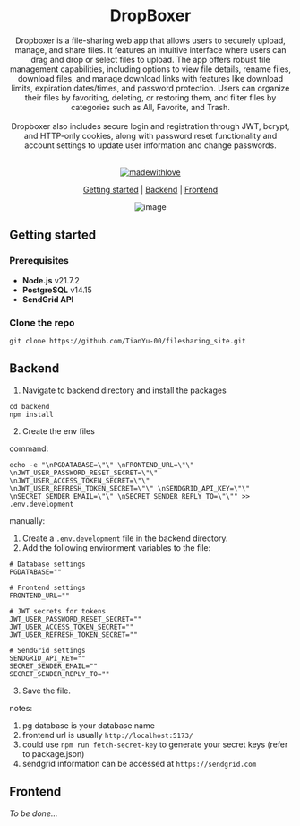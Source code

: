 <div align="center">
<h1> DropBoxer</h1> 
Dropboxer is a file-sharing web app that allows users to securely upload, manage, and share files. It features an intuitive interface where users can drag and drop or select files to upload. The app offers robust file management capabilities, including options to view file details, rename files, download files, and manage download links with features like download limits, expiration dates/times, and password protection. Users can organize their files by favoriting, deleting, or restoring them, and filter files by categories such as All, Favorite, and Trash.
<br><br>
Dropboxer also includes secure login and registration through JWT, bcrypt, and HTTP-only cookies, along with password reset functionality and account settings to update user information and change passwords.
<br><br>

[![madewithlove](https://img.shields.io/badge/made_with-❤-red?style=for-the-badge&labelColor=orange
)](https://github.com/Tianyu-00)

[Getting started](https://github.com/TianYu-00/filesharing_site?tab=readme-ov-file#getting-started) | [Backend](https://github.com/TianYu-00/filesharing_site?tab=readme-ov-file#getting-started) | [Frontend](https://github.com/TianYu-00/filesharing_site?tab=readme-ov-file#getting-started)

![image](https://github.com/user-attachments/assets/cc915ffa-4439-43e0-bd5d-23daecac261f)
</div>

## Getting started
### Prerequisites
- **Node.js** v21.7.2
- **PostgreSQL** v14.15
- **SendGrid API**

### Clone the repo
```
git clone https://github.com/TianYu-00/filesharing_site.git
```

## Backend
1) Navigate to backend directory and install the packages
```
cd backend
npm install
```

2) Create the env files

command:
```
echo -e "\nPGDATABASE=\"\" \nFRONTEND_URL=\"\" \nJWT_USER_PASSWORD_RESET_SECRET=\"\" \nJWT_USER_ACCESS_TOKEN_SECRET=\"\" \nJWT_USER_REFRESH_TOKEN_SECRET=\"\" \nSENDGRID_API_KEY=\"\" \nSECRET_SENDER_EMAIL=\"\" \nSECRET_SENDER_REPLY_TO=\"\"" >> .env.development
```

manually:
1) Create a `.env.development` file in the backend directory.
2) Add the following environment variables to the file:
```
# Database settings
PGDATABASE="" 

# Frontend settings
FRONTEND_URL="" 

# JWT secrets for tokens
JWT_USER_PASSWORD_RESET_SECRET="" 
JWT_USER_ACCESS_TOKEN_SECRET="" 
JWT_USER_REFRESH_TOKEN_SECRET="" 

# SendGrid settings
SENDGRID_API_KEY="" 
SECRET_SENDER_EMAIL="" 
SECRET_SENDER_REPLY_TO=""
```
3) Save the file.

notes:
1) pg database is your database name
2) frontend url is usually `http://localhost:5173/`
3) could use `npm run fetch-secret-key` to generate your secret keys (refer to package.json)
4) sendgrid information can be accessed at `https://sendgrid.com`


## Frontend 
*To be done...*

